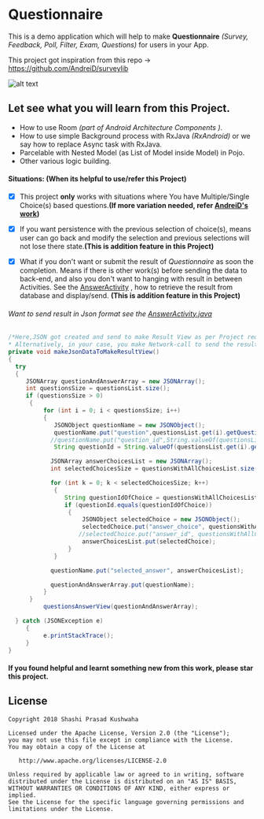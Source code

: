 # Questionnaire
This is a demo application which will help to make **Questionnaire** *(Survey, Feedback, Poll, Filter, Exam, Questions)* for users in your App.

This project got inspiration from this repo -> https://github.com/AndreiD/surveylib

![alt text](https://github.com/ShashiPrasadKushwaha/Questionnaire/raw/master/app/questionnaire.gif "Questionnaire Gif")
## Let see what you will learn from this Project.

 - How to use Room *(part of Android Architecture Components )*.
 - How to use simple Background process with RxJava *(RxAndroid)* or we say how to replace Async task with RxJava.
 - Parcelable with Nested Model (as List of Model inside Model) in Pojo.
 - Other various logic building.

#### Situations: (When its helpful to use/refer this Project)

 - [x] This project **only** works with situations where You have Multiple/Single Choice(s) based questions.**(If more variation needed, refer [AndreiD's work](https://github.com/AndreiD/surveylib))**

 - [x] If you want persistence with the previous selection of choice(s), means user can go back and modify the selection and previous selections will not lose there state.**(This is addition feature in this Project)**
 - [x] What if you don't want or submit the result of *Questionnaire* as soon the completion. Means if there is other work(s) before sending the data to back-end, and also you don't want to hanging with result in between Activities. See the [AnswerActivity](https://github.com/ShashiPrasadKushwaha/Questionnaire/blob/master/app/src/main/java/com/spk/questionnaire/questions/AnswersActivity.java) , how to retrieve the result from database and display/send. **(This is addition feature in this Project)**

###### Want to send result in Json format see the [AnswerActivity.java](https://github.com/ShashiPrasadKushwaha/Questionnaire/blob/master/app/src/main/java/com/spk/questionnaire/questions/AnswersActivity.java)
```java
/*Here,JSON got created and send to make Result View as per Project requirement.
* Alternatively, in your case, you make Network-call to send the result to back-end.*/
private void makeJsonDataToMakeResultView()
{
  try
  {
     JSONArray questionAndAnswerArray = new JSONArray();
     int questionsSize = questionsList.size();
     if (questionsSize > 0)
	  {
		  for (int i = 0; i < questionsSize; i++)
		  {
             JSONObject questionName = new JSONObject();
             questionName.put("question",questionsList.get(i).getQuestion());
            //questionName.put("question_id",String.valueOf(questionsList.get(i).getQuestionId()));
             String questionId = String.valueOf(questionsList.get(i).getQuestionId());

            JSONArray answerChoicesList = new JSONArray();
            int selectedChoicesSize = questionsWithAllChoicesList.size();

            for (int k = 0; k < selectedChoicesSize; k++)
             {
                String questionIdOfChoice = questionsWithAllChoicesList.get(k).getQuestionId();
                if (questionId.equals(questionIdOfChoice))
                 {
                     JSONObject selectedChoice = new JSONObject();
                     selectedChoice.put("answer_choice", questionsWithAllChoicesList.get(k).getAnswerChoice());
                    //selectedChoice.put("answer_id", questionsWithAllChoicesList.get(k).getAnswerChoiceId());
                     answerChoicesList.put(selectedChoice);
                 }
             }

            questionName.put("selected_answer", answerChoicesList);

            questionAndAnswerArray.put(questionName);
          }
      }
		  questionsAnswerView(questionAndAnswerArray);

  } catch (JSONException e)
	 {
		  e.printStackTrace();
	 }
}
```
#### If you found helpful and learnt something new from this work, please star this project.

## License

~~~~
Copyright 2018 Shashi Prasad Kushwaha

Licensed under the Apache License, Version 2.0 (the "License");
you may not use this file except in compliance with the License.
You may obtain a copy of the License at

   http://www.apache.org/licenses/LICENSE-2.0

Unless required by applicable law or agreed to in writing, software
distributed under the License is distributed on an "AS IS" BASIS,
WITHOUT WARRANTIES OR CONDITIONS OF ANY KIND, either express or implied.
See the License for the specific language governing permissions and
limitations under the License.
~~~~